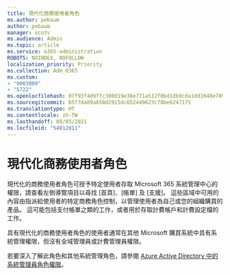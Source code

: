 ```yaml
---
title: 現代化商務使用者角色
ms.author: pebaum
author: pebaum
manager: scotv
ms.audience: Admin
ms.topic: article
ms.service: o365-administration
ROBOTS: NOINDEX, NOFOLLOW
localization_priority: Priority
ms.collection: Adm_O365
ms.custom:
- "9003009"
- "5722"
ms.openlocfilehash: 07f93f4d9ffc300d19e38e771a512f0bd1db9cda10d1648e789917d85a1a39df
ms.sourcegitcommit: b5f7da89a650d2915dc652449623c78be6247175
ms.translationtype: HT
ms.contentlocale: zh-TW
ms.lasthandoff: 08/05/2021
ms.locfileid: "54012011"
---
```

# <a name="modern-commerce-user-role"></a>現代化商務使用者角色

現代化的商務使用者角色可授予特定使用者存取 Microsoft 365 系統管理中心的權限，請查看左側導覽項目以尋找 [首頁]、[帳單] 及 [支援]。 這些區域中可用的內容由指派給使用者的特定商務角色控制，以管理使用者為自己或您的組織購買的產品。 這可能包括支付帳單之類的工作，或者用於存取計費帳戶和計費設定檔的工作。

具有現代化的商務使用者角色的使用者通常在其他 Microsoft 購買系統中具有系統管理權限，但沒有全域管理員或計費管理員權限。

若要深入了解此角色和其他系統管理角色，請參閱 [Azure Active Directory 中的系統管理員角色權限](https://docs.microsoft.com/azure/active-directory/users-groups-roles/directory-assign-admin-roles#modern-commerce-administrator)。